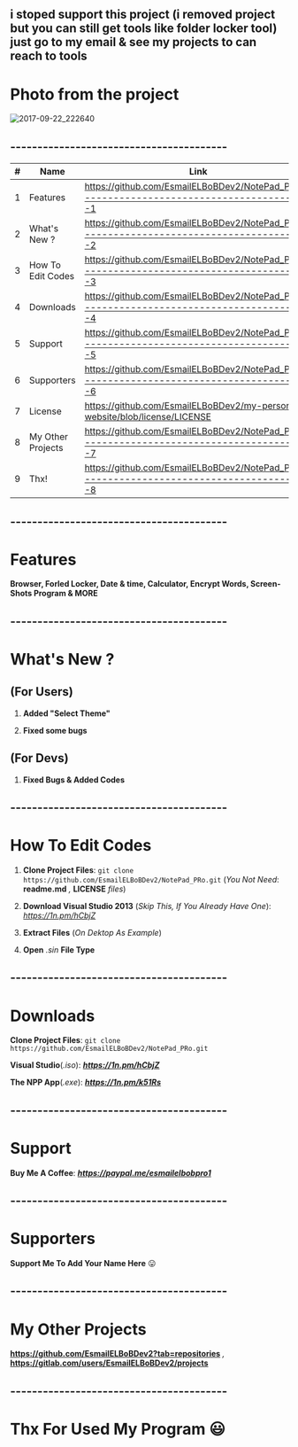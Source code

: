 ## i stoped support this project (i removed project but you can still get tools like folder locker tool) just go to my email & see my projects to can reach to tools
# Photo from the project
![2017-09-22_222640](https://user-images.githubusercontent.com/28893833/30763333-fe79c8f0-9fe5-11e7-8af4-a9e2c7bb8c5f.png)
## ----------------------------------------
| #  | Name | Link |
| ------------- | ------------- | ------------- |
| 1  | Features  | https://github.com/EsmailELBoBDev2/NotePad_PRo#-----------------------------------------1  |
| 2  | What's New ? | https://github.com/EsmailELBoBDev2/NotePad_PRo#-----------------------------------------2  |
| 3  | How To Edit Codes  | https://github.com/EsmailELBoBDev2/NotePad_PRo#-----------------------------------------3  |
| 4  | Downloads  | https://github.com/EsmailELBoBDev2/NotePad_PRo#-----------------------------------------4 |
| 5  | Support  | https://github.com/EsmailELBoBDev2/NotePad_PRo#-----------------------------------------5  |
| 6  | Supporters  | https://github.com/EsmailELBoBDev2/NotePad_PRo#-----------------------------------------6  |
| 7  | License  | https://github.com/EsmailELBoBDev2/my-personal-website/blob/license/LICENSE |
| 8  | My Other Projects  | https://github.com/EsmailELBoBDev2/NotePad_PRo#-----------------------------------------7  |
| 9  | Thx!  | https://github.com/EsmailELBoBDev2/NotePad_PRo#-----------------------------------------8  |
## ----------------------------------------
# Features 
**Browser, Forled Locker, Date & time, Calculator, Encrypt Words, Screen-Shots Program & MORE**
## ----------------------------------------
# What's New ?
## (For Users)
1. **Added "Select Theme"** 

2. **Fixed some bugs**
## (For Devs)
1. **Fixed Bugs & Added Codes**
## ----------------------------------------
# How To Edit Codes
1. **Clone Project Files**: `git clone https://github.com/EsmailELBoBDev2/NotePad_PRo.git` (*You Not Need*: **readme.md** *,* **LICENSE** *files*)

2. **Download Visual Studio 2013** (*Skip This, If You Already Have One*): *https://1n.pm/hCbjZ*

3. **Extract Files** (*On Dektop As Example*)

4. **Open** *.sin* **File Type**
## ----------------------------------------
# Downloads

**Clone Project Files**: `git clone https://github.com/EsmailELBoBDev2/NotePad_PRo.git`

**Visual Studio**(*.iso*): ***https://1n.pm/hCbjZ***

**The NPP App**(*.exe*): ***https://1n.pm/k51Rs***
## ----------------------------------------
# Support
**Buy Me A Coffee**: ***https://paypal.me/esmailelbobpro1***
## ----------------------------------------
# Supporters
**Support Me To Add Your Name Here** :stuck_out_tongue:
## ----------------------------------------
# My Other Projects
**https://github.com/EsmailELBoBDev2?tab=repositories** *,* **https://gitlab.com/users/EsmailELBoBDev2/projects**
## ----------------------------------------
# Thx For Used My Program :smiley:
